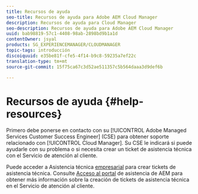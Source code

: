 ```yaml
---
title: Recursos de ayuda
seo-title: Recursos de ayuda para Adobe AEM Cloud Manager
description: Recursos de ayuda para Cloud Manager
seo-description: Recursos de ayuda para Adobe AEM Cloud Manager
uuid: bab98819-57c1-4408-98ab-2898bd9b1a1d
contentOwner: jsyal
products: SG_EXPERIENCEMANAGER/CLOUDMANAGER
topic-tags: introducción
discoiquuid: e35be81f-cfe5-4f14-b9c8-59235a7ef22c
translation-type: tm+mt
source-git-commit: 15f75ca67c3d52ae511357c5b564daaa3d9def6b

---
```



# Recursos de ayuda {#help-resources}

Primero debe ponerse en contacto con su [!UICONTROL Adobe Managed Services Customer Success Engineer] (CSE) para obtener soporte relacionado con [!UICONTROL Cloud Manager]. Su CSE le indicará si puede ayudarle con su problema o si necesita crear un ticket de asistencia técnica con el Servicio de atención al cliente.

Puede acceder a Asistencia técnica [empresarial](https://helpx.adobe.com/contact/enterprise-support.ec.html) para crear tickets de asistencia técnica. Consulte [Acceso al portal](https://help.adobe.com/experience-manager/kb/accessing-aem-support-portal.html) de asistencia de AEM para obtener más información sobre la creación de tickets de asistencia técnica en el Servicio de atención al cliente.
